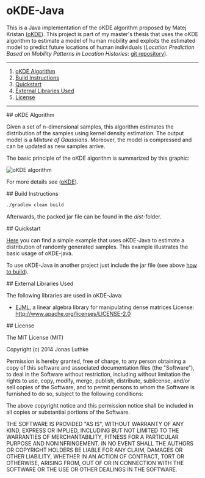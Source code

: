 oKDE-Java
=========

This is a Java implementation of the oKDE algorithm proposed by Matej Kristan
([oKDE](http://www.vicos.si/Research/Multivariate_Online_Kernel_Density_Estimation)).
This project is part of my master's thesis that uses the oKDE algorithm to estimate
a model of human mobility and exploits the estimated model to predict future locations
of human individuals (*Location Prediction Based on Mobility Patterns in Location Histories*:
[git repository](https://github.com/joluet/prepos)).

*******************************

1. [oKDE Algorithm](#okde)
2. [Build Instructions](#build)
3. [Quickstart](#start)
4. [External Libraries Used](#ext_libs)
5. [License](#license)

*******************************


<a name="okde">
## oKDE Algorithm

Given a set of n-dimensional samples, this algorithm estimates 
the distribution of the samples using kernel density estimation.
The output model is a *Mixture of Gaussians*.
Moreover, the model is compressed and can be updated as new samples arrive.

The basic principle of the oKDE algorithm is summarized by this graphic:

![oKDE algorithm](oKDE.png "")

For more details see ([oKDE](http://www.vicos.si/Research/Multivariate_Online_Kernel_Density_Estimation)).



<a name="build">
## Build Instructions


```sh
./gradlew clean build
```

Afterwards, the packed jar file can be found in the *dist*-folder.



<a name="start">
## Quickstart

[Here](https://github.com/joluet/okde-java-example) you can find a simple example that uses oKDE-Java
to estimate a distribution of randomly generated samples. This example illustrates the basic usage
of oKDE-java.

To use oKDE-Java in another project just include the jar file (see above [how to build](#build)).



<a name="ext_libs">
## External Libraries Used

The following libraries are used in oKDE-Java:
 *  [EJML](https://code.google.com/p/efficient-java-matrix-library/),
 	a linear algebra library for manipulating dense matrices
 	License: http://www.apache.org/licenses/LICENSE-2.0


<a name="license">
## License

The MIT License (MIT)

Copyright (c) 2014 Jonas Luthke

Permission is hereby granted, free of charge, to any person obtaining a copy
of this software and associated documentation files (the "Software"), to deal
in the Software without restriction, including without limitation the rights
to use, copy, modify, merge, publish, distribute, sublicense, and/or sell
copies of the Software, and to permit persons to whom the Software is
furnished to do so, subject to the following conditions:

The above copyright notice and this permission notice shall be included in
all copies or substantial portions of the Software.

THE SOFTWARE IS PROVIDED "AS IS", WITHOUT WARRANTY OF ANY KIND, EXPRESS OR
IMPLIED, INCLUDING BUT NOT LIMITED TO THE WARRANTIES OF MERCHANTABILITY,
FITNESS FOR A PARTICULAR PURPOSE AND NONINFRINGEMENT. IN NO EVENT SHALL THE
AUTHORS OR COPYRIGHT HOLDERS BE LIABLE FOR ANY CLAIM, DAMAGES OR OTHER
LIABILITY, WHETHER IN AN ACTION OF CONTRACT, TORT OR OTHERWISE, ARISING FROM,
OUT OF OR IN CONNECTION WITH THE SOFTWARE OR THE USE OR OTHER DEALINGS IN
THE SOFTWARE.
